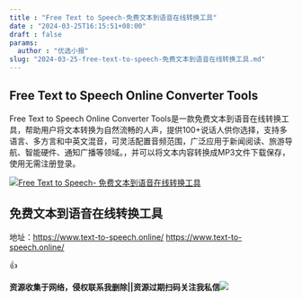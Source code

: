 ```yaml
---
title : "Free Text to Speech-免费文本到语音在线转换工具"
date : "2024-03-25T16:15:51+08:00"
draft : false
params:
  author : "优选小报"
slug: "2024-03-25-free-text-to-speech-免费文本到语音在线转换工具.md"
---
```


## Free Text to Speech Online Converter Tools

Free Text to Speech Online Converter
Tools是一款免费文本到语音在线转换工具，帮助用户将文本转换为自然流畅的人声，提供100+说话人供你选择，支持多语言、多方言和中英文混音，可灵活配置音频范围，广泛应用于新闻阅读、旅游导航、智能硬件、通知广播等领域。，并可以将文本内容转换成MP3文件下载保存，使用无需注册登录。

[![Free Text to Speech-
免费文本到语音在线转换工具](//img7-1.zhekoulieshou.com/mmbiz_jpg/iaHBVewvSIbAjcr9g6TlCXSfiaDqkbzuEzIJLicaQvUFbLydbwTbcianttVW67Y16WzG5icBvGBhv2rlkWlia1Y74u3g/0)](//img7-1.zhekoulieshou.com/mmbiz_jpg/iaHBVewvSIbAjcr9g6TlCXSfiaDqkbzuEzIJLicaQvUFbLydbwTbcianttVW67Y16WzG5icBvGBhv2rlkWlia1Y74u3g/0)

## 免费文本到语音在线转换工具

地址：https://www.text-to-speech.online/ https://www.text-to-speech.online/

👍

**资源收集于网络，侵权联系我删除||资源过期扫码关注我私信**![](//img7-1.zhekoulieshou.com/mmbiz_jpg/iaHBVewvSIbAjcr9g6TlCXSfiaDqkbzuEzp207hVzPqT4YGQOAazQ1KNHCeACbia5Lzq4Ckwibe48iar1q7lgVP1o3w/640?wx_fmt=jpeg&from=appmsg)


